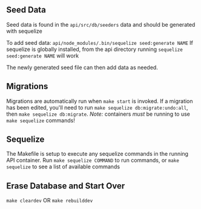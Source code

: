 ## Seed Data

Seed data is found in the `api/src/db/seeders` data and should be generated with sequelize

To add seed data:
`api/node_modules/.bin/sequelize seed:generate NAME`
If sequelize is globally installed, from the api directory running `sequelize seed:generate NAME` will work

The newly generated seed file can then add data as needed.

## Migrations

Migrations are automatically run when `make start` is invoked. If a migration has been edited, you'll need to run `make sequelize db:migrate:undo:all`, then `make sequelize db:migrate`. _Note:_ containers _must_ be running to use `make sequelize` commands!

## Sequelize

The Makefile is setup to execute any sequelize commands in the running API container. Run `make sequelize COMMAND` to run commands, or `make sequelize` to see a list of available commands

## Erase Database and Start Over

`make cleardev`
OR
`make rebuilddev`